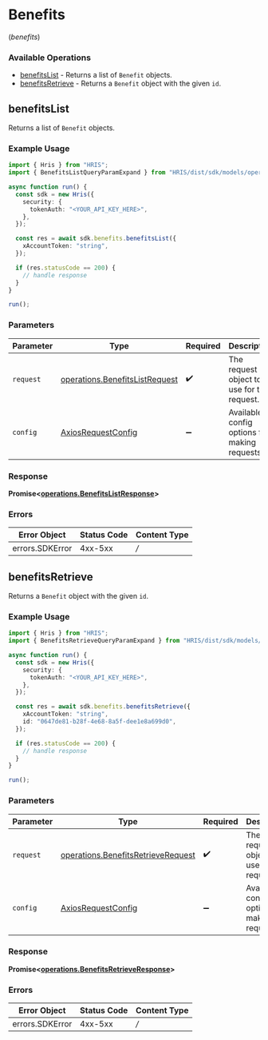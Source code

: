 # Benefits
(*benefits*)

### Available Operations

* [benefitsList](#benefitslist) - Returns a list of `Benefit` objects.
* [benefitsRetrieve](#benefitsretrieve) - Returns a `Benefit` object with the given `id`.

## benefitsList

Returns a list of `Benefit` objects.

### Example Usage

```typescript
import { Hris } from "HRIS";
import { BenefitsListQueryParamExpand } from "HRIS/dist/sdk/models/operations";

async function run() {
  const sdk = new Hris({
    security: {
      tokenAuth: "<YOUR_API_KEY_HERE>",
    },
  });

  const res = await sdk.benefits.benefitsList({
    xAccountToken: "string",
  });

  if (res.statusCode == 200) {
    // handle response
  }
}

run();
```

### Parameters

| Parameter                                                                            | Type                                                                                 | Required                                                                             | Description                                                                          |
| ------------------------------------------------------------------------------------ | ------------------------------------------------------------------------------------ | ------------------------------------------------------------------------------------ | ------------------------------------------------------------------------------------ |
| `request`                                                                            | [operations.BenefitsListRequest](../../sdk/models/operations/benefitslistrequest.md) | :heavy_check_mark:                                                                   | The request object to use for the request.                                           |
| `config`                                                                             | [AxiosRequestConfig](https://axios-http.com/docs/req_config)                         | :heavy_minus_sign:                                                                   | Available config options for making requests.                                        |


### Response

**Promise<[operations.BenefitsListResponse](../../sdk/models/operations/benefitslistresponse.md)>**
### Errors

| Error Object    | Status Code     | Content Type    |
| --------------- | --------------- | --------------- |
| errors.SDKError | 4xx-5xx         | */*             |

## benefitsRetrieve

Returns a `Benefit` object with the given `id`.

### Example Usage

```typescript
import { Hris } from "HRIS";
import { BenefitsRetrieveQueryParamExpand } from "HRIS/dist/sdk/models/operations";

async function run() {
  const sdk = new Hris({
    security: {
      tokenAuth: "<YOUR_API_KEY_HERE>",
    },
  });

  const res = await sdk.benefits.benefitsRetrieve({
    xAccountToken: "string",
    id: "0647de81-b28f-4e68-8a5f-dee1e8a699d0",
  });

  if (res.statusCode == 200) {
    // handle response
  }
}

run();
```

### Parameters

| Parameter                                                                                    | Type                                                                                         | Required                                                                                     | Description                                                                                  |
| -------------------------------------------------------------------------------------------- | -------------------------------------------------------------------------------------------- | -------------------------------------------------------------------------------------------- | -------------------------------------------------------------------------------------------- |
| `request`                                                                                    | [operations.BenefitsRetrieveRequest](../../sdk/models/operations/benefitsretrieverequest.md) | :heavy_check_mark:                                                                           | The request object to use for the request.                                                   |
| `config`                                                                                     | [AxiosRequestConfig](https://axios-http.com/docs/req_config)                                 | :heavy_minus_sign:                                                                           | Available config options for making requests.                                                |


### Response

**Promise<[operations.BenefitsRetrieveResponse](../../sdk/models/operations/benefitsretrieveresponse.md)>**
### Errors

| Error Object    | Status Code     | Content Type    |
| --------------- | --------------- | --------------- |
| errors.SDKError | 4xx-5xx         | */*             |
